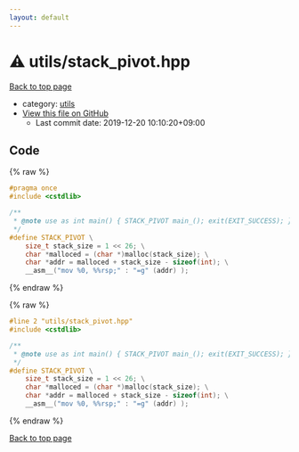 ```yaml
---
layout: default
---
```


<!-- mathjax config similar to math.stackexchange -->
<script type="text/javascript" async
  src="https://cdnjs.cloudflare.com/ajax/libs/mathjax/2.7.5/MathJax.js?config=TeX-MML-AM_CHTML">
</script>
<script type="text/x-mathjax-config">
  MathJax.Hub.Config({
    TeX: { equationNumbers: { autoNumber: "AMS" }},
    tex2jax: {
      inlineMath: [ ['$','$'] ],
      processEscapes: true
    },
    "HTML-CSS": { matchFontHeight: false },
    displayAlign: "left",
    displayIndent: "2em"
  });
</script>

<script type="text/javascript" src="https://cdnjs.cloudflare.com/ajax/libs/jquery/3.4.1/jquery.min.js"></script>
<script src="https://cdn.jsdelivr.net/npm/jquery-balloon-js@1.1.2/jquery.balloon.min.js" integrity="sha256-ZEYs9VrgAeNuPvs15E39OsyOJaIkXEEt10fzxJ20+2I=" crossorigin="anonymous"></script>
<script type="text/javascript" src="../../assets/js/copy-button.js"></script>
<link rel="stylesheet" href="../../assets/css/copy-button.css" />


# :warning: utils/stack_pivot.hpp

<a href="../../index.html">Back to top page</a>

* category: <a href="../../index.html#2b3583e6e17721c54496bd04e57a0c15">utils</a>
* <a href="{{ site.github.repository_url }}/blob/master/utils/stack_pivot.hpp">View this file on GitHub</a>
    - Last commit date: 2019-12-20 10:10:20+09:00




## Code

<a id="unbundled"></a>
{% raw %}
```cpp
#pragma once
#include <cstdlib>

/**
 * @note use as int main() { STACK_PIVOT main_(); exit(EXIT_SUCCESS); }
 */
#define STACK_PIVOT \
    size_t stack_size = 1 << 26; \
    char *malloced = (char *)malloc(stack_size); \
    char *addr = malloced + stack_size - sizeof(int); \
    __asm__("mov %0, %%rsp;" : "=g" (addr) );

```
{% endraw %}

<a id="bundled"></a>
{% raw %}
```cpp
#line 2 "utils/stack_pivot.hpp"
#include <cstdlib>

/**
 * @note use as int main() { STACK_PIVOT main_(); exit(EXIT_SUCCESS); }
 */
#define STACK_PIVOT \
    size_t stack_size = 1 << 26; \
    char *malloced = (char *)malloc(stack_size); \
    char *addr = malloced + stack_size - sizeof(int); \
    __asm__("mov %0, %%rsp;" : "=g" (addr) );

```
{% endraw %}

<a href="../../index.html">Back to top page</a>

